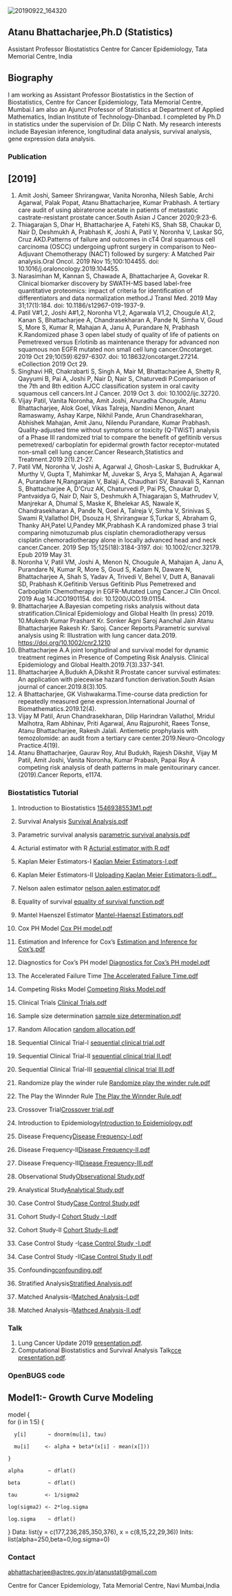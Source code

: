 ![20190922_164320](https://user-images.githubusercontent.com/22411298/71449590-c51eac00-2775-11ea-844f-b0a18ab220c9.jpg)
## Atanu Bhattacharjee,Ph.D (Statistics)
Assistant Professor Biostatistics
Centre for Cancer Epidemiology, Tata Memorial Centre, India

## Biography
I am working as Assistant Professor Biostatistics in the Section of Biostatistics, Centre for Cancer Epidemiology, Tata Memorial Centre, Mumbai.I am also an Ajunct Professor of Statistics at Department of Applied Mathematics, Indian Institute of Technology-Dhanbad. I completed by Ph.D in statistics under the supervision of Dr. Dilip C Nath.
My research interests include Bayesian inference, longitudinal data analysis, survival analysis, gene expression data analysis.

### Publication
## [2019]
1. Amit Joshi, Sameer Shrirangwar, Vanita Noronha, Nilesh Sable, Archi Agarwal, Palak Popat, Atanu Bhattacharjee, Kumar Prabhash.
 A tertiary care audit of using abiraterone acetate in patients of metastatic castrate-resistant prostate cancer.South Asian J
Cancer 2020;9:23-6.
2. Thiagarajan S, Dhar H, Bhattacharjee A, Fatehi KS, Shah SB, Chaukar D, Nair D, Deshmukh A, Prabhash K, Joshi A, Patil V, Noronha V, Laskar SG, Cruz AKD.Patterns of failure and outcomes in cT4 Oral squamous cell carcinoma (OSCC) undergoing upfront surgery in comparison to Neo-Adjuvant Chemotherapy (NACT) followed by surgery: A Matched Pair analysis.Oral Oncol. 2019 Nov 15;100:104455. doi: 10.1016/j.oraloncology.2019.104455.
3. Narasimhan M, Kannan S, Chawade A, Bhattacharjee A, Govekar R. Clinical biomarker discovery by SWATH-MS based label-free quantitative proteomics: impact of criteria for identification of differentiators and data normalization method.J Transl Med. 2019 May 31;17(1):184. doi: 10.1186/s12967-019-1937-9.
4. Patil V#1,2, Joshi A#1,2, Noronha V1,2, Agarwala V1,2, Chougule A1,2, Kanan S, Bhattacharjee A, Chandrasekharan A, Pande N, Simha V, Goud S, More S, Kumar R, Mahajan A, Janu A, Purandare N, Prabhash K.Randomized phase 3 open label study of quality of life of patients on Pemetrexed versus Erlotinib as maintenance therapy for advanced non squamous non EGFR mutated non small cell lung cancer.Oncotarget. 2019 Oct 29;10(59):6297-6307. doi: 10.18632/oncotarget.27214. eCollection 2019 Oct 29.
5. Singhavi HR, Chakrabarti S, Singh A, Mair M, Bhattacharjee A, Shetty R, Qayyumi B, Pai A, Joshi P, Nair D, Nair S, Chaturvedi P.Comparison of the 7th and 8th edition AJCC classification system in oral cavity squamous cell cancers.Int J Cancer. 2019 Oct 3. doi: 10.1002/ijc.32720. 
6. Vijay Patil, Vanita Noronha, Amit Joshi, Anuradha Chougule, Atanu Bhattacharjee, Alok Goel, Vikas Talreja, Nandini Menon, Anant Ramaswamy, Ashay Karpe, Nikhil Pande, Arun Chandrasekharan, Abhishek Mahajan, Amit Janu, Nilendu Purandare, Kumar Prabhash.
Quality-adjusted time without symptoms or toxicity (Q-TWiST) analysis of a Phase III randomized trial to compare the benefit of gefitinib versus pemetrexed/ carboplatin for epidermal growth factor receptor-mutated non-small cell lung cancer.Cancer Research,Statistics and Treatment.2019 2(1).21-27.
7. Patil VM, Noronha V, Joshi A, Agarwal J, Ghosh-Laskar S, Budrukkar A, Murthy V, Gupta T, Mahimkar M, Juvekar S, Arya S, Mahajan A, Agarwal A, Purandare N,Rangarajan V, Balaji A, Chaudhari SV, Banavali S, Kannan S, Bhattacharjee A, D'Cruz AK, Chaturvedi P, Pai PS, Chaukar D, Pantvaidya G, Nair D, Nair S, Deshmukh A,Thiagarajan S, Mathrudev V, Manjrekar A, Dhumal S, Maske K, Bhelekar AS, Nawale K, Chandrasekharan A, Pande N, Goel A, Talreja V, Simha V, Srinivas S, Swami R,Vallathol DH, Dsouza H, Shrirangwar S,Turkar S, Abraham G, Thanky AH,Patel U,Pandey MK,Prabhash K.A randomized phase 3 trial comparing nimotuzumab plus cisplatin chemoradiotherapy versus cisplatin chemoradiotherapy alone in locally advanced head and neck cancer.Cancer. 2019 Sep 15;125(18):3184-3197. doi: 10.1002/cncr.32179. Epub 2019 May 31.
8. Noronha V, Patil VM, Joshi A, Menon N, Chougule A, Mahajan A, Janu A, Purandare N, Kumar R, More S, Goud S, Kadam N, Daware N, Bhattacharjee A, Shah S, Yadav A,
Trivedi V, Behel V, Dutt A, Banavali SD, Prabhash K.Gefitinib Versus Gefitinib Plus Pemetrexed and Carboplatin Chemotherapy in EGFR-Mutated Lung Cancer.J Clin Oncol. 2019 Aug 14:JCO1901154. doi: 10.1200/JCO.19.01154.
9. Bhattacharjee A.Bayesian competing risks analysis without data stratification.Clinical Epidemiology and Global Health (In press) 2019.
10.Mukesh Kumar  Prashant Kr. Sonker  Agni Saroj  Aanchal Jain  Atanu Bhattacharjee  Rakesh Kr. Saroj.
Cancer Reports.Parametric survival analysis using R: Illustration with lung cancer data.2019. https://doi.org/10.1002/cnr2.1210
11. Bhattacharjee A.A joint longitudinal and survival model for dynamic treatment regimes in Presence of Competing Risk Analysis.
Clinical Epidemiology and Global Health.2019.7(3).337-341.
12. Bhattacharjee A,Budukh A,Dikshit  R.Prostate cancer survival estimates: An application with piecewise hazard function derivation.South Asian journal of cancer.2019.8(3).105.
13. A Bhattacharjee, GK Vishwakarma.Time-course data prediction for repeatedly measured gene expression.International Journal of Biomathematics.2019.12(4).
14. Vijay M Patil, Arun Chandrasekharan, Dilip Harindran Vallathol, Mridul Malhotra, Ram Abhinav, Priti Agarwal, Anu Rajpurohit, Raees Tonse, Atanu Bhattacharjee, Rakesh Jalali. Antiemetic prophylaxis with temozolomide: an audit from a tertiary care center.2019.Neuro-Oncology Practice.4(19).
15. Atanu Bhattacharjee, Gaurav Roy, Atul Budukh, Rajesh Dikshit, Vijay M Patil, Amit Joshi, Vanita Noronha, Kumar Prabash, Papai Roy A competing risk analysis of death patterns in male genitourinary cancer.(2019).Cancer Reports, e1174.


### Biostatistics Tutorial
1. Introduction to Biostatistics
[1546938553M1.pdf](https://github.com/atanustat/biostatonco/files/4000779/1546938553M1.pdf)
2. Survival Analysis
[Survival Analysis.pdf](https://github.com/atanustat/biostatonco/files/4000798/Survival.Analysis.pdf)
3. Parametric survival analysis
[parametric survival analysis.pdf](https://github.com/atanustat/biostatonco/files/4000800/parametric.survival.analysis.pdf)
4. Acturial estimator with R
[Acturial estimator with R.pdf](https://github.com/atanustat/biostatonco/files/4000801/Acturial.estimator.with.R.pdf)
5. Kaplan Meier Estimators-I
[Kaplan Meier Estimators-I.pdf](https://github.com/atanustat/biostatonco/files/4000802/Kaplan.Meier.Estimators-I.pdf)
6. Kaplan Meier Estimators-II
[Uploading Kaplan Meier Estimators-Ii.pdf…]()
7. Nelson aalen estimator
[nelson aalen estimator.pdf](https://github.com/atanustat/biostatonco/files/4001281/nelson.aalen.estimator.pdf)
8. Equality of survival
[equality of survival function.pdf](https://github.com/atanustat/biostatonco/files/4001282/equality.of.survival.function.pdf)
9. Mantel Haenszel Estimator
[Mantel-Haenszl Estimators.pdf](https://github.com/atanustat/biostatonco/files/4001284/Mantel-Haenszl.Estimators.pdf)
10. Cox PH Model
[Cox PH model.pdf](https://github.com/atanustat/biostatonco/files/4001285/Cox.PH.model.pdf)

11. Estimation and Inference for Cox’s [Estimation and Inference for Cox’s.pdf](https://github.com/atanustat/biostatonco/files/4001298/Estimation.and.Inference.for.Cox.s.pdf)
12. Diagnostics for Cox’s PH model [Diagnostics for Cox’s PH model.pdf](https://github.com/atanustat/biostatonco/files/4001299/Diagnostics.for.Cox.s.PH.model.pdf)
13. The Accelerated Failure Time [The Accelerated Failure Time.pdf](https://github.com/atanustat/biostatonco/files/4001300/The.Accelerated.Failure.Time.pdf)
14. Competing Risks Model [Competing Risks Model.pdf](https://github.com/atanustat/biostatonco/files/4001301/Competing.Risks.Model.pdf)
15. Clinical Trials [Clinical Trials.pdf](https://github.com/atanustat/biostatonco/files/4001302/Clinical.Trials.pdf)
16. Sample size determination
[sample size determination.pdf](https://github.com/atanustat/biostatonco/files/4001312/sample.size.determination.pdf)
17. Random Allocation
[random allocation.pdf](https://github.com/atanustat/biostatonco/files/4001314/random.allocation.pdf)
18. Sequential Clinical Trial-I
[sequential clinical trial.pdf](https://github.com/atanustat/biostatonco/files/4001315/sequential.clinical.trial.pdf)
19. Sequential Clinical Trial-II
[sequential clinical trial II.pdf](https://github.com/atanustat/biostatonco/files/4001316/sequential.clinical.trial.II.pdf)
20. Sequential Clinical Trial-III
[sequential clinical trial III.pdf](https://github.com/atanustat/biostatonco/files/4001318/sequential.clinical.trial.III.pdf)
21. Randomize play the winder rule
[Randomize play the winder rule.pdf](https://github.com/atanustat/biostatonco/files/4001329/Randomize.play.the.winder.rule.pdf)
22. The Play the Winnder Rule [The Play the Winnder Rule.pdf](https://github.com/atanustat/biostatonco/files/4001331/The.Play.the.Winnder.Rule.pdf)
23. Crossover Trial[Crossover trial.pdf](https://github.com/atanustat/biostatonco/files/4001332/Crossover.trial.pdf)
24. Introduction to Epidemiology[Introduction to Epidemiology.pdf](https://github.com/atanustat/biostatonco/files/4001333/Introduction.to.Epidemiology.pdf)
25. Disease Frequency[Disease Frequency-I.pdf](https://github.com/atanustat/biostatonco/files/4001335/Disease.Frequency-I.pdf)
26. Disease Frequency-II[Disease Frequency-II.pdf](https://github.com/atanustat/biostatonco/files/4001354/Disease.Frequency-II.pdf)
27. Disease Frequency-III[Disease Frequency-III.pdf](https://github.com/atanustat/biostatonco/files/4001358/Disease.Frequency-III.pdf)
28. Observational Study[Observational Study.pdf](https://github.com/atanustat/biostatonco/files/4001360/Observational.Study.pdf)
29. Analystical Study[Analytical Study.pdf](https://github.com/atanustat/biostatonco/files/4001353/Analytical.Study.pdf)
30. Case Control Study[Case Control Study.pdf](https://github.com/atanustat/biostatonco/files/4001352/Case.Control.Study.pdf)
31. Cohort Study-I [Cohort Study -I.pdf](https://github.com/atanustat/biostatonco/files/4001350/Cohort.Study.-I.pdf)
32. Cohort Study-II [Cohort Study-II.pdf](https://github.com/atanustat/biostatonco/files/4001349/Cohort.Study-II.pdf)
33.  Case Control Study -I[case Control Study -I.pdf](https://github.com/atanustat/biostatonco/files/4001346/case.Control.Study.-I.pdf)
34.  Case Control Study -II[Case Control Study II.pdf](https://github.com/atanustat/biostatonco/files/4001343/Case.Control.Study.II.pdf)
35. Confounding[confounding.pdf](https://github.com/atanustat/biostatonco/files/4001342/confounding.pdf)
36. Stratified Analysis[Stratified Analysis.pdf](https://github.com/atanustat/biostatonco/files/4001340/Stratified.Analysis.pdf)
37. Matched Analysis-I[Matched Analysis-I.pdf](https://github.com/atanustat/biostatonco/files/4001337/Matched.Analysis-I.pdf)
38.  Matched Analysis-I[Mathced Analysis-II.pdf](https://github.com/atanustat/biostatonco/files/4001336/Mathced.Analysis-II.pdf)



### Talk
1. Lung Cancer Update 2019 [presentation.pdf](https://github.com/atanustat/biostatonco/files/4002993/presentation.pdf).
2. Computational Biostatistics and Survival Analysis Talk[cce presentation.pdf](https://github.com/atanustat/biostatonco/files/4002995/cce.presentation.pdf).



### OpenBUGS code
 ## Model1:- Growth Curve Modeling 
  
  
  
  model {  
    for (i in 1:5) {
    
      y[i]       ~ dnorm(mu[i], tau)
      
      mu[i]     <- alpha + beta*(x[i] - mean(x[]))
      
    }
    
    alpha        ~ dflat()
    
    beta         ~ dflat()
    
    tau         <- 1/sigma2
    
    log(sigma2) <- 2*log.sigma
    
    log.sigma    ~ dflat()     
  }
  Data:
  list(y = c(177,236,285,350,376), x = c(8,15,22,29,36))
  Inits:
  list(alpha=250,beta=0,log.sigma=0)
  


### Contact
abhattacharjee@actrec.gov.in/atanustat@gmail.com   

Centre for Cancer Epidemiology, Tata Memorial Centre, Navi Mumbai,India
